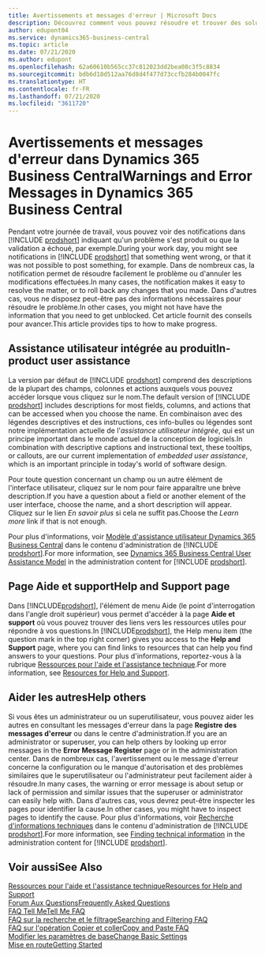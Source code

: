 ```yaml
---
title: Avertissements et messages d'erreur | Microsoft Docs
description: Découvrez comment vous pouvez résoudre et trouver des solutions aux messages d'erreur lorsque vous travaillez dans Business Central.
author: edupont04
ms.service: dynamics365-business-central
ms.topic: article
ms.date: 07/21/2020
ms.author: edupont
ms.openlocfilehash: 62a60610b565cc37c812023dd2bea08c3f5c8834
ms.sourcegitcommit: bdb6d18d512aa76d8d4f477d73ccfb284b0047fc
ms.translationtype: HT
ms.contentlocale: fr-FR
ms.lasthandoff: 07/21/2020
ms.locfileid: "3611720"
---
```

# <a name="warnings-and-error-messages-in-dynamics-365-business-central"></a><span data-ttu-id="1d50a-103">Avertissements et messages d'erreur dans Dynamics 365 Business Central</span><span class="sxs-lookup"><span data-stu-id="1d50a-103">Warnings and Error Messages in Dynamics 365 Business Central</span></span>

<span data-ttu-id="1d50a-104">Pendant votre journée de travail, vous pouvez voir des notifications dans [!INCLUDE [prodshort](includes/prodshort.md)] indiquant qu'un problème s'est produit ou que la validation a échoué, par exemple.</span><span class="sxs-lookup"><span data-stu-id="1d50a-104">During your work day, you might see notifications in [!INCLUDE [prodshort](includes/prodshort.md)] that something went wrong, or that it was not possible to post something, for example.</span></span> <span data-ttu-id="1d50a-105">Dans de nombreux cas, la notification permet de résoudre facilement le problème ou d'annuler les modifications effectuées.</span><span class="sxs-lookup"><span data-stu-id="1d50a-105">In many cases, the notification makes it easy to resolve the matter, or to roll back any changes that you made.</span></span> <span data-ttu-id="1d50a-106">Dans d'autres cas, vous ne disposez peut-être pas des informations nécessaires pour résoudre le problème.</span><span class="sxs-lookup"><span data-stu-id="1d50a-106">In other cases, you might not have have the information that you need to get unblocked.</span></span> <span data-ttu-id="1d50a-107">Cet article fournit des conseils pour avancer.</span><span class="sxs-lookup"><span data-stu-id="1d50a-107">This article provides tips to how to make progress.</span></span>  

## <a name="in-product-user-assistance"></a><span data-ttu-id="1d50a-108">Assistance utilisateur intégrée au produit</span><span class="sxs-lookup"><span data-stu-id="1d50a-108">In-product user assistance</span></span>

<span data-ttu-id="1d50a-109">La version par défaut de [!INCLUDE [prodshort](includes/prodshort.md)] comprend des descriptions de la plupart des champs, colonnes et actions auxquels vous pouvez accéder lorsque vous cliquez sur le nom.</span><span class="sxs-lookup"><span data-stu-id="1d50a-109">The default version of [!INCLUDE [prodshort](includes/prodshort.md)] includes descriptions for most fields, columns, and actions that can be accessed when you choose the name.</span></span> <span data-ttu-id="1d50a-110">En combinaison avec des légendes descriptives et des instructions, ces info-bulles ou légendes sont notre implémentation actuelle de l'*assistance utilisateur intégrée*, qui est un principe important dans le monde actuel de la conception de logiciels.</span><span class="sxs-lookup"><span data-stu-id="1d50a-110">In combination with descriptive captions and instructional text, these tooltips, or callouts, are our current implementation of *embedded user assistance*, which is an important principle in today's world of software design.</span></span>  

<span data-ttu-id="1d50a-111">Pour toute question concernant un champ ou un autre élément de l'interface utilisateur, cliquez sur le nom pour faire apparaître une brève description.</span><span class="sxs-lookup"><span data-stu-id="1d50a-111">If you have a question about a field or another element of the user interface, choose the name, and a short description will appear.</span></span> <span data-ttu-id="1d50a-112">Cliquez sur le lien *En savoir plus* si cela ne suffit pas.</span><span class="sxs-lookup"><span data-stu-id="1d50a-112">Choose the *Learn more* link if that is not enough.</span></span>  

<span data-ttu-id="1d50a-113">Pour plus d'informations, voir [Modèle d'assistance utilisateur Dynamics 365 Business Central](/dynamics365/business-central/dev-itpro/user-assistance) dans le contenu d'administration de [!INCLUDE [prodshort](includes/prodshort.md)].</span><span class="sxs-lookup"><span data-stu-id="1d50a-113">For more information, see [Dynamics 365 Business Central User Assistance Model](/dynamics365/business-central/dev-itpro/user-assistance) in the administration content for [!INCLUDE [prodshort](includes/prodshort.md)].</span></span>  

## <a name="help-and-support-page"></a><span data-ttu-id="1d50a-114">Page Aide et support</span><span class="sxs-lookup"><span data-stu-id="1d50a-114">Help and Support page</span></span>

<span data-ttu-id="1d50a-115">Dans [!INCLUDE[prodshort](includes/prodshort.md)], l'élément de menu Aide (le point d'interrogation dans l'angle droit supérieur) vous permet d'accéder à la page **Aide et support** où vous pouvez trouver des liens vers les ressources utiles pour répondre à vos questions.</span><span class="sxs-lookup"><span data-stu-id="1d50a-115">In [!INCLUDE[prodshort](includes/prodshort.md)], the Help menu item (the question mark in the top right corner) gives you access to the **Help and Support** page, where you can find links to resources that can help you find answers to your questions.</span></span> <span data-ttu-id="1d50a-116">Pour plus d'informations, reportez-vous à la rubrique [Ressources pour l'aide et l'assistance technique](product-help-and-support.md).</span><span class="sxs-lookup"><span data-stu-id="1d50a-116">For more information, see [Resources for Help and Support](product-help-and-support.md).</span></span>  

## <a name="help-others"></a><span data-ttu-id="1d50a-117">Aider les autres</span><span class="sxs-lookup"><span data-stu-id="1d50a-117">Help others</span></span>

<span data-ttu-id="1d50a-118">Si vous êtes un administrateur ou un superutilisateur, vous pouvez aider les autres en consultant les messages d'erreur dans la page **Registre des messages d'erreur** ou dans le centre d'administration.</span><span class="sxs-lookup"><span data-stu-id="1d50a-118">If you are an administrator or superuser, you can help others by looking up error messages in the **Error Message Register** page or in the administration center.</span></span> <span data-ttu-id="1d50a-119">Dans de nombreux cas, l'avertissement ou le message d'erreur concerne la configuration ou le manque d'autorisation et des problèmes similaires que le superutilisateur ou l'administrateur peut facilement aider à résoudre.</span><span class="sxs-lookup"><span data-stu-id="1d50a-119">In many cases, the warning or error message is about setup or lack of permission and similar issues that the superuser or administrator can easily help with.</span></span> <span data-ttu-id="1d50a-120">Dans d'autres cas, vous devrez peut-être inspecter les pages pour identifier la cause.</span><span class="sxs-lookup"><span data-stu-id="1d50a-120">In other cases, you might have to inspect pages to identify the cause.</span></span> <span data-ttu-id="1d50a-121">Pour plus d'informations, voir [Recherche d'informations techniques](/dynamics365/business-central/dev-itpro/administration/manage-technical-support#finding-technical-information) dans le contenu d'administration de [!INCLUDE [prodshort](includes/prodshort.md)].</span><span class="sxs-lookup"><span data-stu-id="1d50a-121">For more information, see [Finding technical information](/dynamics365/business-central/dev-itpro/administration/manage-technical-support#finding-technical-information) in the administration content for [!INCLUDE [prodshort](includes/prodshort.md)].</span></span>  

## <a name="see-also"></a><span data-ttu-id="1d50a-122">Voir aussi</span><span class="sxs-lookup"><span data-stu-id="1d50a-122">See Also</span></span>

[<span data-ttu-id="1d50a-123">Ressources pour l'aide et l'assistance technique</span><span class="sxs-lookup"><span data-stu-id="1d50a-123">Resources for Help and Support</span></span>](product-help-and-support.md)  
[<span data-ttu-id="1d50a-124">Forum Aux Questions</span><span class="sxs-lookup"><span data-stu-id="1d50a-124">Frequently Asked Questions</span></span>](across-faq.md)  
[<span data-ttu-id="1d50a-125">FAQ Tell Me</span><span class="sxs-lookup"><span data-stu-id="1d50a-125">Tell Me FAQ</span></span>](ui-search-faq.md)  
[<span data-ttu-id="1d50a-126">FAQ sur la recherche et le filtrage</span><span class="sxs-lookup"><span data-stu-id="1d50a-126">Searching and Filtering FAQ</span></span>](ui-search-filter-faq.md)  
[<span data-ttu-id="1d50a-127">FAQ sur l'opération Copier et coller</span><span class="sxs-lookup"><span data-stu-id="1d50a-127">Copy and Paste FAQ</span></span>](ui-copy-paste.md)  
[<span data-ttu-id="1d50a-128">Modifier les paramètres de base</span><span class="sxs-lookup"><span data-stu-id="1d50a-128">Change Basic Settings</span></span>](ui-change-basic-settings.md)  
[<span data-ttu-id="1d50a-129">Mise en route</span><span class="sxs-lookup"><span data-stu-id="1d50a-129">Getting Started</span></span>](product-get-started.md)  
